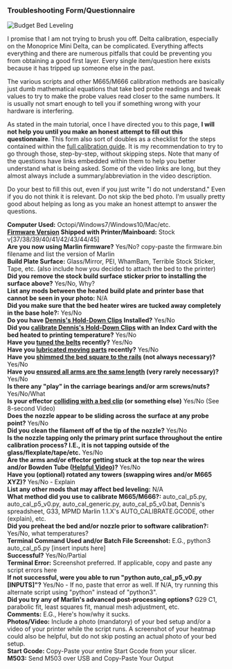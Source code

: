 ### Troubleshooting Form/Questionnaire 

![Budget Bed Leveling](https://cdn.thingiverse.com/assets/1c/90/56/76/f5/featured_preview_81224952_10157946633951407_1884648180813922304_o.jpg)

I promise that I am not trying to brush you off. Delta calibration, especially on the Monoprice Mini Delta, can be complicated. Everything affects everything and there are numerous pitfalls that could be preventing you from obtaining a good first layer. Every single item/question here exists because it has tripped up someone else in the past. <br/>

The various scripts and other M665/M666 calibration methods are basically just dumb mathematical equations that take bed probe readings and tweak values to try to make the probe values read closer to the same numbers. It is usually not smart enough to tell you if something wrong with your hardware is interfering.

As stated in the main tutorial, once I have directed you to this page, **I will not help you until you make an honest attempt to fill out this questionnaire**. This form also sort of doubles as a checklist for the steps contained within the [full calibration guide](https://www.reddit.com/r/mpminidelta/comments/bzm1s2/updated_mpmd_calibration_guide_and_faq/). It is my recommendation to try to go through those, step-by-step, without skipping steps. Note that many of the questions have links embedded within them to help you better understand what is being asked. Some of the video links are long, but they almost always include a summary/abbreviation in the video description. <br/>

Do your best to fill this out, even if you just write "I do not understand." Even if you do not think it is relevant. Do not skip the bed photo. I'm usually pretty good about helping as long as you make an honest attempt to answer the questions. <br/>

**Computer Used:** Octopi/Windows7/Windows10/Mac/etc. <br/>
**[Firmware Version](https://www.mpminidelta.com/firmware/firmware_version_check) Shipped with Printer/Mainboard:** Stock v[37/38/39/40/41/42/43/44/45] <br/>
**Are you now using Marlin firmware?** Yes/No? copy-paste the firmware.bin filename and list the version of Marlin <br/>
**Build Plate Surface:** Glass/Mirror, PEI, WhamBam, Terrible Stock Sticker, Tape, etc. (also include how you decided to attach the bed to the printer) <br/>
**Did you remove the stock build surface sticker prior to installing the surface above?** Yes/No, Why? <br/>
**List any mods between the heated build plate and printer base that cannot be seen in your photo:** N/A <br/>
**Did you make sure that the bed heater wires are tucked away completely in the base hole?:** Yes/No <br/>
**Do you have [Dennis's Hold-Down Clips](https://www.youtube.com/watch?v=RSZ5xZf63Xo) Installed?** Yes/No <br/>
**Did you [calibrate Dennis's Hold-Down Clips](https://www.youtube.com/watch?v=2eko2PRa6y8) with an Index Card with the bed heated to printing temperature?** Yes/No <br/>
**Have you [tuned the belts](https://www.youtube.com/watch?v=gTtEJum10Ss) recently?** Yes/No <br/>
**Have you [lubricated moving parts](https://www.youtube.com/watch?v=2vuTZncnQYM) recently?** Yes/No <br/>
**Have you [shimmed the bed square to the rails](https://www.youtube.com/watch?v=2kGcRpWrSE8) (not always necessary)?** Yes/No <br/>
**Have you [ensured all arms are the same length](https://youtu.be/GYoeg-HAw0I) (very rarely necessary)?** Yes/No <br/>
**Is there any "play" in the carriage bearings and/or arm screws/nuts?** Yes/No/What <br/>
**Is your effector [colliding with a bed clip](https://youtu.be/tC87r8OVIII) (or something else)** Yes/No (See 8-second Video) <br/>
**Does the nozzle appear to be sliding across the surface at any probe point?** Yes/No <br/>
**Did you clean the filament off of the tip of the nozzle?** Yes/No <br/>
**Is the nozzle tapping only the primary print surface throughout the entire calibration process? I.E., it is not tapping outside of the glass/flexplate/tape/etc.** Yes/No <br/>
**Are the arms and/or effector getting stuck at the top near the wires and/or Bowden Tube ([Helpful Video](https://youtu.be/oTmRglc0m84))?** Yes/No <br/>
**Have you (optional) rotated any towers (swapping wires and/or M665 XYZ)?** Yes/No - Explain <br/>
**List any other mods that may affect bed leveling:** N/A <br/>
**What method did you use to calibrate M665/M666?:** auto_cal_p5.py, auto_cal_p5_v0.py, auto_cal_generic.py, auto_cal_p5_v0.bat, Dennis's spreadsheet, G33, MPMD Marlin 1.1.X's AUTO_CALIBRATE.GCODE, other (explain), etc.  <br/>
**Did you preheat the bed and/or nozzle prior to software calibration?:** Yes/No, what temperatures?  <br/>
**Terminal Command Used and/or Batch File Screenshot:** E.G., python3 auto_cal_p5.py [insert inputs here] <br/>
**Successful?** Yes/No/Partial <br/>
**Terminal Error:** Screenshot preferred. If applicable, copy and paste any script errors here <br/>
**If not successful, were you able to run "python auto_cal_p5_v0.py [INPUTS]"?** Yes/No - If no, paste that error as well. If N/A, try running this alternate script using "python" instead of "python3". <br/>
**Did you try any of Marlin's advanced post-processing options?** G29 C1, parabolic fit, least squares fit, manual mesh adjustment, etc.</br>
**Comments:** E.G., Here's how/why it sucks. <br/>
**Photos/Video:** Include a photo (mandatory) of your bed setup and/or a video of your printer while the script runs. A screenshot of your heatmap could also be helpful, but do not skip posting an actual photo of your bed setup. <br/>
**Start Gcode:** Copy-Paste your entire Start Gcode from your slicer. <br/>
**M503:** Send M503 over USB and Copy-Paste Your Output <br/>
